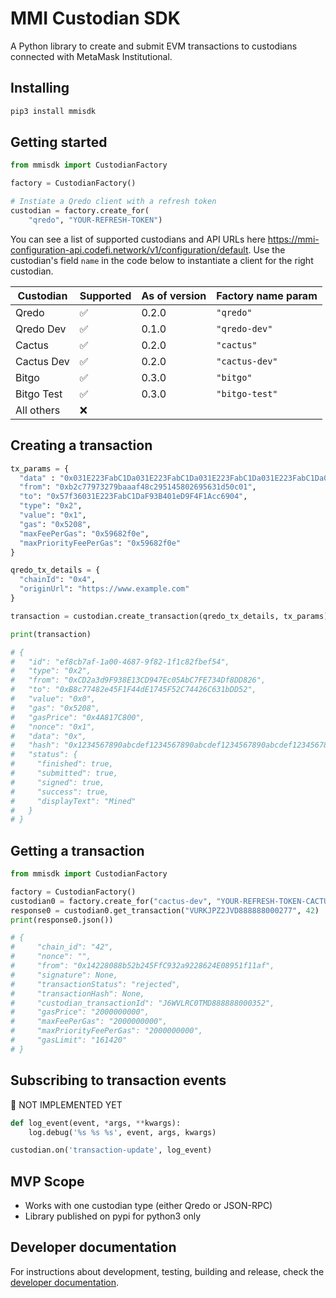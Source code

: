 # MMI Custodian SDK

A Python library to create and submit EVM transactions to custodians connected with MetaMask Institutional.

## Installing

```sh
pip3 install mmisdk
```

## Getting started

```python
from mmisdk import CustodianFactory

factory = CustodianFactory()

# Instiate a Qredo client with a refresh token
custodian = factory.create_for(
    "qredo", "YOUR-REFRESH-TOKEN")
```

You can see a list of supported custodians and API URLs here
https://mmi-configuration-api.codefi.network/v1/configuration/default. Use the custodian's field `name` in the code below to instantiate a client for the right custodian.

| Custodian  | Supported | As of version | Factory name param |
| ---------- | --------- | ------------- | ------------------ |
| Qredo      | ✅        | 0.2.0         | `"qredo"`          |
| Qredo Dev  | ✅        | 0.1.0         | `"qredo-dev"`      |
| Cactus     | ✅        | 0.2.0         | `"cactus"`         |
| Cactus Dev | ✅        | 0.2.0         | `"cactus-dev"`     |
| Bitgo      | ✅        | 0.3.0         | `"bitgo"`          |
| Bitgo Test | ✅        | 0.3.0         | `"bitgo-test"`     |
| All others | ❌        |               |                    |

## Creating a transaction

```python
tx_params = {
  "data" : "0x031E223FabC1Da031E223FabC1Da031E223FabC1Da031E223FabC1Da031E223FabC1Da",
  "from": "0xb2c77973279baaaf48c295145802695631d50c01",
  "to": "0x57f36031E223FabC1DaF93B401eD9F4F1Acc6904",
  "type": "0x2",
  "value": "0x1",
  "gas": "0x5208",
  "maxFeePerGas": "0x59682f0e",
  "maxPriorityFeePerGas": "0x59682f0e"
}

qredo_tx_details = {
  "chainId": "0x4",
  "originUrl": "https://www.example.com"
}

transaction = custodian.create_transaction(qredo_tx_details, tx_params)

print(transaction)

# {
#   "id": "ef8cb7af-1a00-4687-9f82-1f1c82fbef54",
#   "type": "0x2",
#   "from": "0xCD2a3d9F938E13CD947Ec05AbC7FE734Df8DD826",
#   "to": "0xB8c77482e45F1F44dE1745F52C74426C631bDD52",
#   "value": "0x0",
#   "gas": "0x5208",
#   "gasPrice": "0x4A817C800",
#   "nonce": "0x1",
#   "data": "0x",
#   "hash": "0x1234567890abcdef1234567890abcdef1234567890abcdef1234567890abcdef",
#   "status": {
#     "finished": true,
#     "submitted": true,
#     "signed": true,
#     "success": true,
#     "displayText": "Mined"
#   }
# }
```

## Getting a transaction

```python
from mmisdk import CustodianFactory

factory = CustodianFactory()
custodian0 = factory.create_for("cactus-dev", "YOUR-REFRESH-TOKEN-CACTUS")
response0 = custodian0.get_transaction("VURKJPZ2JVD888888000277", 42)
print(response0.json())

# {
#     "chain_id": "42",
#     "nonce": "",
#     "from": "0x14228088b52b245FfC932a9228624E08951f11af",
#     "signature": None,
#     "transactionStatus": "rejected",
#     "transactionHash": None,
#     "custodian_transactionId": "J6WVLRC0TMD888888000352",
#     "gasPrice": "2000000000",
#     "maxFeePerGas": "2000000000",
#     "maxPriorityFeePerGas": "2000000000",
#     "gasLimit": "161420"
# }
```

## Subscribing to transaction events

🚨 NOT IMPLEMENTED YET

```python
def log_event(event, *args, **kwargs):
    log.debug('%s %s %s', event, args, kwargs)

custodian.on('transaction-update', log_event)
```

## MVP Scope

-   Works with one custodian type (either Qredo or JSON-RPC)
-   Library published on pypi for python3 only

## Developer documentation

For instructions about development, testing, building and release, check the [developer documentation](https://gitlab.com/ConsenSys/codefi/products/mmi/mmi-sdk-py).
